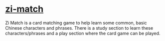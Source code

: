 # [zi-match](https://jenlu33.github.io/zi-match/)

Zi Match is a card matching game to help learn some common, basic Chinese characters and phrases. There is a study section to learn these characters/phrases and a play section where the card game can be played.
